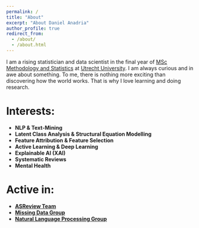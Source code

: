 ```yaml
---
permalink: /
title: "About"
excerpt: "About Daniel Anadria"
author_profile: true
redirect_from: 
  - /about/
  - /about.html
---
```


I am a rising statistician and data scientist in the final year 
of [MSc Methodology and Statistics](https://www.uu.nl/en/organisation/methodology-and-statistics/master-msbbss) at [Utrecht University](https://uu.nl/en).
I am always curious and in awe about something.
To me, there is nothing more exciting than discovering 
how the world works.
That is why I love learning and doing research.

Interests:
======
- **NLP & Text-Mining**
- **Latent Class Analysis & Structural Equation Modelling**
- **Feature Attribution & Feature Selection**
- **Active Learning & Deep Learning**
- **Explainable AI (XAI)**
- **Systematic Reviews**
- **Mental Health**

Active in:
======
- [**ASReview Team**](https://asreview.nl/)
- [**Missing Data Group**](https://www.uu.nl/en/organisation/methodology-and-statistics/missing-data)
- [**Natural Language Processing Group**](https://nlp.sites.uu.nl/)


